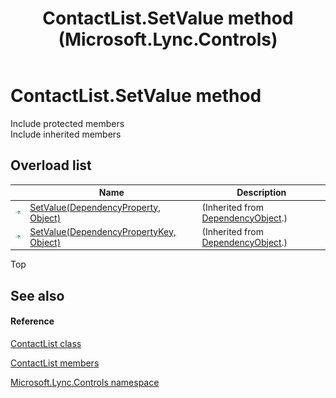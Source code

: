 ﻿---
title: ContactList.SetValue method  (Microsoft.Lync.Controls)
TOCTitle: 'SetValue method '
ms:assetid: Overload:Microsoft.Lync.Controls.ContactList.SetValue_DI_3_UC_OCS14MrefLyncWPF
ms:mtpsurl: https://msdn.microsoft.com/en-us/library/microsoft.lync.controls.contactlist.setvalue_di_3_uc_ocs14mreflyncwpf(v=office.15)
ms:contentKeyID: 48595782
ms.date: 07/28/2014
mtps_version: v=office.15
f1_keywords:
- Microsoft.Lync.Controls.ContactList.SetValue
dev_langs:
- CSharp
- JScript
- VB
- other
---

# ContactList.SetValue method

Include protected members  
Include inherited members  

## Overload list

<table>
<thead>
<tr class="header">
<th> </th>
<th>Name</th>
<th>Description</th>
</tr>
</thead>
<tbody>
<tr class="odd">
<td><img src="images/Hh347903.pubmethod(Office.15).gif" title="Public method" alt="Public method" /></td>
<td><a href="http://msdn2.microsoft.com/en-us/library/ms597473">SetValue(DependencyProperty, Object)</a></td>
<td>(Inherited from <a href="http://msdn2.microsoft.com/en-us/library/ms589309">DependencyObject</a>.)</td>
</tr>
<tr class="even">
<td><img src="images/Hh347903.pubmethod(Office.15).gif" title="Public method" alt="Public method" /></td>
<td><a href="http://msdn2.microsoft.com/en-us/library/ms597474">SetValue(DependencyPropertyKey, Object)</a></td>
<td>(Inherited from <a href="http://msdn2.microsoft.com/en-us/library/ms589309">DependencyObject</a>.)</td>
</tr>
</tbody>
</table>


Top

## See also

#### Reference

[ContactList class](contactlist-class-microsoft-lync-controls_1.md)

[ContactList members](contactlist-members-microsoft-lync-controls_1.md)

[Microsoft.Lync.Controls namespace](microsoft-lync-controls-namespace_1.md)

